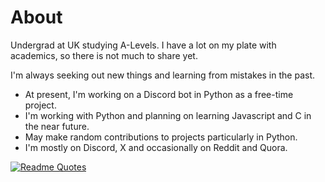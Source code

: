 # About

Undergrad at UK studying A-Levels. I have a lot on my plate with academics, so there is not much to share yet.

I'm always seeking out new things and learning from mistakes in the past.
- At present, I'm working on a Discord bot in Python as a free-time project.
- I'm working with Python and planning on learning Javascript and C in the near future.
- May make random contributions to projects particularly in Python.
- I'm mostly on Discord, X and occasionally on Reddit and Quora.

[![Readme Quotes](https://quotes-github-readme.vercel.app/api?type=horizontal&theme=dark)](https://github.com/piyushsuthar/github-readme-quotes)
